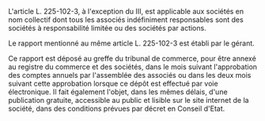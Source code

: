 
L'article L. 225-102-3, à l'exception du III, est applicable aux sociétés en nom collectif dont tous les associés indéfiniment responsables sont des sociétés à responsabilité limitée ou des sociétés par actions. 


Le rapport mentionné au même article L. 225-102-3 est établi par le gérant. 


Ce rapport est déposé au greffe du tribunal de commerce, pour être annexé au registre du commerce et des sociétés, dans le mois suivant l'approbation des comptes annuels par l'assemblée des associés ou dans les deux mois suivant cette approbation lorsque ce dépôt est effectué par voie électronique. Il fait également l'objet, dans les mêmes délais, d'une publication gratuite, accessible au public et lisible sur le site internet de la société, dans des conditions prévues par décret en Conseil d'Etat.


  
